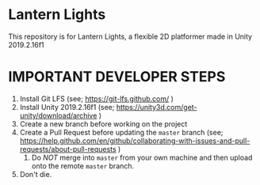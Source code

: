 # Lantern Lights
This repository is for Lantern Lights, a flexible 2D platformer made in Unity 2019.2.16f1

# IMPORTANT DEVELOPER STEPS

1. Install Git LFS (see; https://git-lfs.github.com/ )
2. Install Unity 2019.2.16f1 (see; https://unity3d.com/get-unity/download/archive )
3. Create a new branch before working on the project
4. Create a Pull Request before updating the `master` branch (see; https://help.github.com/en/github/collaborating-with-issues-and-pull-requests/about-pull-requests )
    1. Do _NOT_ merge into `master` from your own machine and then upload onto the remote `master` branch.
5. Don't die.